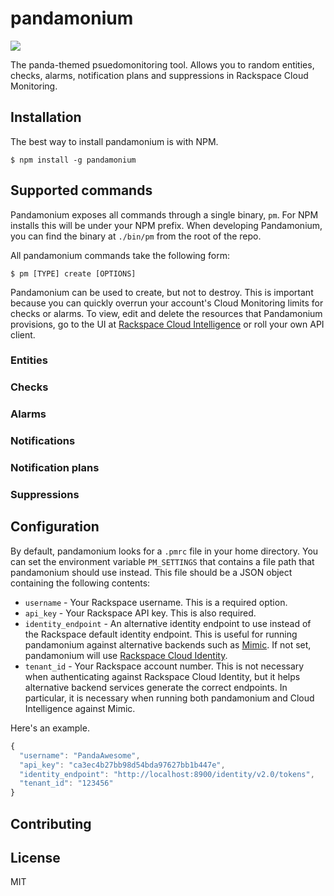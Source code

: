 pandamonium
===========

![](http://e226c44521bc93014891-95071af5d2ef5fa7fb6048ccd0393c38.r12.cf1.rackcdn.com/panda-licking-chops.gif)

The panda-themed psuedomonitoring tool. Allows you to random entities, checks,
alarms, notification plans and suppressions in Rackspace Cloud Monitoring.

## Installation

The best way to install pandamonium is with NPM.

```
$ npm install -g pandamonium
```

## Supported commands

Pandamonium exposes all commands through a single binary, `pm`. For NPM installs
this will be under your NPM prefix. When developing Pandamonium, you can find the
binary at `./bin/pm` from the root of the repo.

All pandamonium commands take the following form:

```
$ pm [TYPE] create [OPTIONS]
```

Pandamonium can be used to create, but not to destroy. This is important because
you can quickly overrun your account's Cloud Monitoring limits for checks or alarms. To view, edit and delete the resources that Pandamonium provisions, go
to the UI at [Rackspace Cloud Intelligence](https://intelligence.rackspace.com) or
roll your own API client.

### Entities

### Checks

### Alarms

### Notifications

### Notification plans

### Suppressions

## Configuration

By default, pandamonium looks for a `.pmrc` file in your home directory. You can
set the environment variable `PM_SETTINGS` that contains a file path that
pandamonium should use instead. This file should be a JSON object containing the
following contents:

- `username` - Your Rackspace username. This is a required option.
- `api_key` - Your Rackspace API key. This is also required.
- `identity_endpoint` - An alternative identity endpoint to use instead of
    the Rackspace default identity endpoint. This is useful for running
    pandamonium against alternative backends such as
    [Mimic](https://github.com/rackerlabs/mimic). If not set, pandamonium
    will use [Rackspace Cloud Identity](http://docs.rackspace.com/auth/api/v2.0/auth-client-devguide/content/Overview-d1e65.html).
- `tenant_id` - Your Rackspace account number. This is not necessary when
    authenticating against Rackspace Cloud Identity, but it helps alternative
    backend services generate the correct endpoints. In particular, it is
    necessary when running both pandamonium and Cloud Intelligence against Mimic.

Here's an example.

```js
{
  "username": "PandaAwesome",
  "api_key": "ca3ec4b27bb98d54bda97627bb1b447e",
  "identity_endpoint": "http://localhost:8900/identity/v2.0/tokens",
  "tenant_id": "123456"
}
```

## Contributing

## License

MIT
